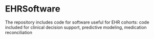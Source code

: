 # EHRSoftware
The repository includes code for software useful for EHR cohorts: code included for clinical decision support, predictive modeling, medication reconciliation
